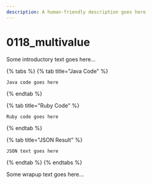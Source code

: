 ```yaml
---
description: A human-friendly description goes here
---
```


# 0118\_multivalue

Some introductory text goes here...

{% tabs %}
{% tab title="Java Code" %}
```text
Java code goes here
```
{% endtab %}

{% tab title="Ruby Code" %}
```text
Ruby code goes here
```
{% endtab %}

{% tab title="JSON Result" %}
```text
JSON text goes here
```
{% endtab %}
{% endtabs %}

Some wrapup text goes here...

